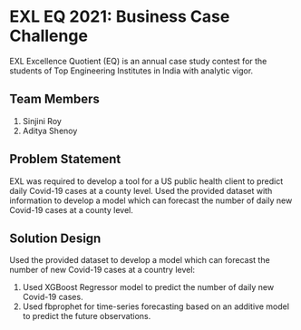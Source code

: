 # EXL EQ 2021: Business Case Challenge
EXL Excellence Quotient (EQ) is an annual case study contest for the students of Top Engineering Institutes in India with analytic vigor.

## Team Members
1. Sinjini Roy
2. Aditya Shenoy

## Problem Statement
EXL was required to develop a tool for a US public health client to predict daily Covid-19 cases at a county level. Used the provided dataset with information to develop a model which can forecast the number of daily new Covid-19 cases at a county level. 

## Solution Design
Used the provided dataset to develop a model which can forecast the number of new Covid-19 cases at a country level:
1. Used XGBoost Regressor model to predict the number of daily new Covid-19 cases.
2. Used fbprophet for time-series forecasting based on an additive model to predict the future observations.



